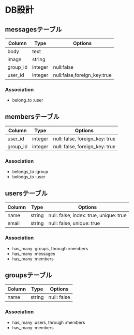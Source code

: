 # DB設計

## messagesテーブル
|Column|Type|Options|
|------|----|-------|
|body|text||
|image|string||
|group_id|integer|null:false|
|user_id|integer|null:false,foreign_key:true|

### Association
- belong_to :user

## membersテーブル

|Column|Type|Options|
|------|----|-------|
|user_id|integer|null: false, foreign_key: true|
|group_id|integer|null: false, foreign_key: true|

### Association
- belongs_to :group
- belongs_to :user

## usersテーブル

|Column|Type|Options|
|------|----|-------|
|name|string|null: false, index: true, unique: true|
|email|string|null: false, unique: true|

### Association
- has_many :groups, through :members
- has_many :messages
- has_many :members

## groupsテーブル

|Column|Type|Options|
|------|----|-------|
|name|string|null: false|

### Association
- has_many :users, through :members
- has_many :members


